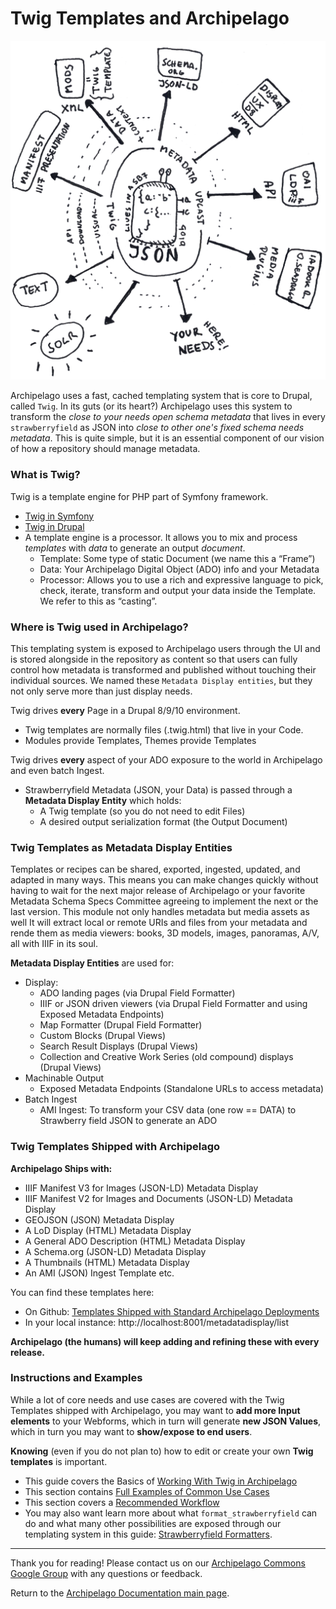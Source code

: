 # Twig Templates and Archipelago

![ADOlife](../imgs/jsonupcaststar.png)

Archipelago uses a fast, cached templating system that is core to Drupal, called `Twig`. In its guts (or its heart?) Archipelago uses this system to transform the _close to your needs open schema metadata_ that lives in every `strawberryfield` as JSON into _close to other one's fixed schema needs metadata_. This is quite simple, but it is an essential component of our vision of how a repository should manage metadata.

### What is Twig?
Twig is a template engine for PHP part of Symfony framework.
- [Twig in Symfony](https://twig.symfony.com)
- [Twig in Drupal](https://www.drupal.org/docs/theming-drupal/twig-in-drupal)
- A template engine is a processor. It allows you to mix and process _templates_ with _data_ to generate an output _document_.
	- Template: Some type of static Document (we name this a “Frame”)
	- Data: Your Archipelago Digital Object (ADO) info and your Metadata
	- Processor: Allows you to use a rich and expressive language to pick, check, iterate, transform and output your data inside the Template. We refer to this as “casting”.
		
### Where is Twig used in Archipelago?
This templating system is exposed to Archipelago users through the UI and is stored alongside in the repository as content so that users can fully control how metadata is transformed and published without touching their individual sources. We named these `Metadata Display entities`, but they not only serve more than just display needs.

Twig drives **every** Page in a Drupal 8/9/10 environment.
- Twig templates are normally files (.twig.html) that live in your Code.
- Modules provide Templates, Themes provide Templates

Twig drives **every** aspect of your ADO exposure to the world in Archipelago and even batch Ingest.
- Strawberryfield Metadata (JSON, your Data) is passed through a **Metadata Display Entity** which holds:
	- A Twig template (so you do not need to edit Files)
	- A desired output serialization format (the Output Document)

### Twig Templates as Metadata Display Entities
Templates or recipes can be shared, exported, ingested, updated, and adapted in many ways. This means you can make changes quickly without having to wait for the next major release of Archipelago or your favorite Metadata Schema Specs Committee agreeing to implement the next or the last version. This module not only handles metadata but media assets as well It will extract local or remote URIs and files from your metadata and rende them as media viewers: books, 3D models, images, panoramas, A/V, all with IIIF in its soul.

**Metadata Display Entities** are used for:
- Display:
	- ADO landing pages (via Drupal Field Formatter)
	- IIIF or JSON driven viewers (via Drupal Field Formatter and using Exposed Metadata Endpoints)
	- Map Formatter (Drupal Field Formatter)
	- Custom Blocks (Drupal Views)
	- Search Result Displays (Drupal Views)
	- Collection and Creative Work Series (old compound) displays (Drupal Views)
- Machinable Output
	- Exposed Metadata Endpoints (Standalone URLs to access metadata)
- Batch Ingest
	- AMI Ingest: To transform your CSV data (one row == DATA) to Strawberry field JSON to generate an ADO

### Twig Templates Shipped with Archipelago
**Archipelago Ships with:**
- IIIF Manifest V3 for Images  (JSON-LD) Metadata Display
- IIIF Manifest V2 for Images and Documents (JSON-LD) Metadata Display
- GEOJSON (JSON) Metadata Display
- A LoD Display (HTML) Metadata Display
- A General ADO Description (HTML) Metadata Display
- A Schema.org (JSON-LD) Metadata Display
- A Thumbnails (HTML) Metadata Display
- An AMI (JSON) Ingest Template
etc.

You can find these templates here:
- On Github: [Templates Shipped with Standard Archipelago Deployments](https://github.com/esmero/archipelago-deployment/tree/1.0.0-RC2/d8content/metadatadisplays)
- In your local instance: http://localhost:8001/metadatadisplay/list

**Archipelago (the humans) will keep adding and refining these with every release.**

### Instructions and Examples

While a lot of core needs and use cases are covered with the Twig Templates shipped with Archipelago, you may want to **add more Input elements** to your Webforms, which in turn will generate **new JSON Values**, which in turn you may want to **show/expose to end users**.

**Knowing** (even if you do not plan to) how to edit or create your own **Twig templates** is important.

- This guide covers the Basics of [Working With Twig in Archipelago](../docs/workingtwigs.md)
- This section contains [Full Examples of Common Use Cases](../docs/workingtwigs.md#full-examples-for-common-uses-cases)
- This section covers a [Recommended Workflow](../docs/workingtwigs.md#a-recommended-workflow)
- You may also want learn more about what `format_strawberryfield` can do and what many other possibilities are exposed through our templating system in this guide: [Strawberryfield Formatters](strawberryfield-formatters.md).

---

Thank you for reading! Please contact us on our [Archipelago Commons Google Group](https://groups.google.com/forum/#!forum/archipelago-commons) with any questions or feedback.

Return to the [Archipelago Documentation main page](../README.md).
